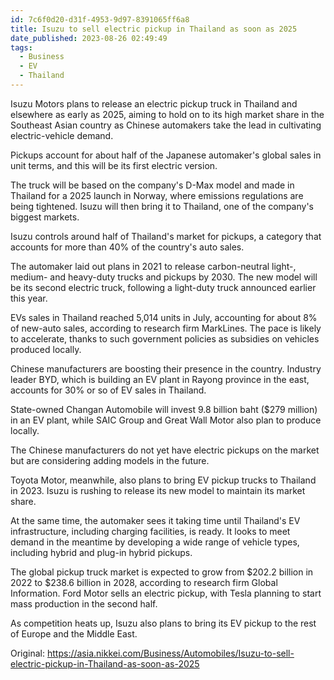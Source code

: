 ```yaml
---
id: 7c6f0d20-d31f-4953-9d97-8391065ff6a8
title: Isuzu to sell electric pickup in Thailand as soon as 2025
date_published: 2023-08-26 02:49:49
tags:
  - Business
  - EV
  - Thailand
---
```


Isuzu Motors plans to release an electric pickup truck in Thailand and elsewhere as early as 2025, aiming to hold on to its high market share in the Southeast Asian country as Chinese automakers take the lead in cultivating electric-vehicle demand.

Pickups account for about half of the Japanese automaker's global sales in unit terms, and this will be its first electric version.

The truck will be based on the company's D-Max model and made in Thailand for a 2025 launch in Norway, where emissions regulations are being tightened. Isuzu will then bring it to Thailand, one of the company's biggest markets.

Isuzu controls around half of Thailand's market for pickups, a category that accounts for more than 40% of the country's auto sales.

The automaker laid out plans in 2021 to release carbon-neutral light-, medium- and heavy-duty trucks and pickups by 2030\. The new model will be its second electric truck, following a light-duty truck announced earlier this year.

EVs sales in Thailand reached 5,014 units in July, accounting for about 8% of new-auto sales, according to research firm MarkLines. The pace is likely to accelerate, thanks to such government policies as subsidies on vehicles produced locally.

Chinese manufacturers are boosting their presence in the country. Industry leader BYD, which is building an EV plant in Rayong province in the east, accounts for 30% or so of EV sales in Thailand.

State-owned Changan Automobile will invest 9.8 billion baht ($279 million) in an EV plant, while SAIC Group and Great Wall Motor also plan to produce locally.

The Chinese manufacturers do not yet have electric pickups on the market but are considering adding models in the future.

Toyota Motor, meanwhile, also plans to bring EV pickup trucks to Thailand in 2023\. Isuzu is rushing to release its new model to maintain its market share.

At the same time, the automaker sees it taking time until Thailand's EV infrastructure, including charging facilities, is ready. It looks to meet demand in the meantime by developing a wide range of vehicle types, including hybrid and plug-in hybrid pickups.

The global pickup truck market is expected to grow from $202.2 billion in 2022 to $238.6 billion in 2028, according to research firm Global Information. Ford Motor sells an electric pickup, with Tesla planning to start mass production in the second half.

As competition heats up, Isuzu also plans to bring its EV pickup to the rest of Europe and the Middle East.

Original: https://asia.nikkei.com/Business/Automobiles/Isuzu-to-sell-electric-pickup-in-Thailand-as-soon-as-2025